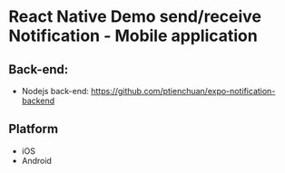 # React Native Demo send/receive Notification - Mobile application

## Back-end:

- Nodejs back-end: https://github.com/ptienchuan/expo-notification-backend

## Platform

- iOS
- Android
